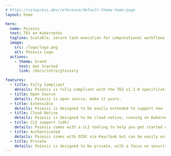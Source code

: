 ```yaml
---
# https://vitepress.dev/reference/default-theme-home-page
layout: home

hero:
  name: Poiesis
  text: TES on Kubernetes
  tagline: Scalable, secure task execution for computational workflows
  image:
    src: /logo/logo.png
    alt: Poiesis Logo
  actions:
    - theme: brand
      text: Get Started
      link: /docs/intro/glossary

features:
  - title: Fully Compliant
    details: Poiesis is fully compliant with the TES v1.1.0 specification.
  - title: Open Source
    details: Poiesis is open source, make it yours.
  - title: Extensible
    details: Poiesis is designed to be easily extended to support new features and integrations.
  - title: Cloud Native
    details: Poiesis is designed to be cloud native, running on Kubernetes.
  - title: CLI support (sdk)
    details: Poiesis comes with a CLI tooling to help you get started quickly.
  - title: Authenticated
    details: Poiesis comes with OIDC via Keycloak but can be easily extended to support other authentication mechanisms.
  - title: Private
    details: Poiesis is designed to be private, with a focus on security and privacy, nothing is stored and is immediately deleted after the run is completed.
---
```

